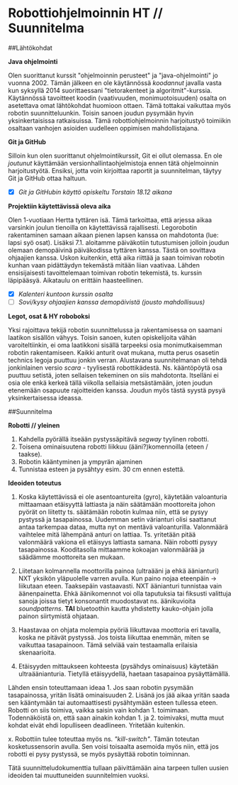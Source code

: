 Robottiohjelmoinnin HT // Suunnitelma
====================================

##Lähtökohdat

**Java ohjelmointi**

Olen suorittanut kurssit "ohjelmoinnin perusteet" ja "java-ohjelmointi" jo vuonna 2002. Tämän jälkeen en ole käytännössä *koodannut* javalla vasta kun syksyllä 2014 suorittaessani "tietorakenteet ja algoritmit"-kurssia. Käytännössä tavoitteet koodin (vaativuuden, monimuotoisuuden) osalta on asetettava omat lähtökohdat huomioon ottaen. Tämä tottakai vaikuttaa myös robotin suunnitteluunkin. Toisin sanoen joudun pysymään hyvin yksinkertaisissa ratkaisuissa. Tämä robottiohjelmoinnin harjoitustyö toimiikin osaltaan vanhojen asioiden uudelleen oppimisen mahdollistajana.

**Git ja GitHub**

Silloin kun olen suorittanut ohjelmointikurssit, Git ei ollut olemassa. En ole *joutunut* käyttämään versionhallintaohjelmistoja ennen tätä ohjelmoinnin harjoitustyötä. Ensiksi, jotta voin kirjoittaa raportit ja suunnitelman, täytyy Git ja GitHub ottaa haltuun.

- [x] *Git ja GitHubin käyttö opiskeltu Torstain 18.12 aikana*

**Projektiin käytettävissä oleva aika**

Olen 1-vuotiaan Hertta tyttären isä. Tämä tarkoittaa, että arjessa aikaa varsinkin joulun tienoilla on käytettävissä rajallisesti. Legorobotin rakentaminen samaan aikaan pienen lapsen kanssa on mahdotonta (lue: lapsi syö osat). Lisäksi 7.1. aloitamme päiväkotiin tutustumisen jolloin joudun olemaan demopäivinä päiväkodissa tyttären kanssa. Tästä on sovittava ohjaajien kanssa. Uskon kuitenkin, että aika riittää ja saan toimivan robotin kunhan vaan pidättäydyn tekemästä mitään liian vaativaa. Lähden ensisijaisesti tavoittelemaan toimivan robotin tekemistä, ts. kurssin läpipääsyä. Aikataulu on erittäin haasteellinen.

- [x] *Kalenteri kuntoon kurssin osalta*
- [ ] *Sovi/kysy ohjaajien kanssa demopäivistä (jousto mahdollisuus)*

**Legot, osat & HY roboboksi**

Yksi rajoittava tekijä robotin suunnittelussa ja rakentamisessa on saamani laatikon sisällön vähyys. Toisin sanoen, kuten opiskelijoita vähän varoiteltiinkin, ei oma laatikkoni sisällä tarpeeksi osia monimutkaisemman robotin rakentamiseen. Kaikki anturit ovat mukana, mutta perus osasetin technics legoja puuttuu jonkin verran. Alustavana suunnitelmanan oli tehdä jonkinlainen versio *scara* - tyylisestä robottikädestä. Ns. kääntöpöytä osa puuttuu setistä, joten sellaisen tekeminen on siis mahdotonta. Itselläni ei osia ole enkä kerkeä tällä viikolla sellaisia metsästämään, joten joudun etenemään osapuute rajoitteiden kanssa. Joudun myös tästä syystä pysyä yksinkertaisessa ideassa.

##Suunnitelma

**Robotti // yleinen**

1. Kahdella pyörällä itseään pystyssäpitävä *segway* tyylinen robotti.
2. Toisena ominaisuutena robotti liikkuu (ääni?)komennoilla (eteen / taakse).
3. Robotin kääntyminen ja ympyrän ajaminen
4. Tunnistaa esteen ja pysähtyy esim. 30 cm ennen estettä.

**Ideoiden toteutus**

1. Koska käytettävissä ei ole asentoantureita (gyro), käytetään valoanturia mittaamaan etäisyyttä lattiasta ja näin säätämään moottoreita johon pyörät on liitetty ts. säätämään robotin kulmaa niin, että se pysyy pystyssä ja tasapainossa. Uudemman setin värianturi olisi saattanut antaa tarkempaa dataa, mutta nyt on mentävä valoanturilla. Valonmäärä vaihtelee mitä lähempänä anturi on lattiaa. Ts. yritetään pitää valonmäärä vakiona eli etäisyys lattiasta samana. Näin robotti pysyy tasapainossa. Kooditasolla mittaamme kokoajan valonmäärää ja säädämme moottoreita sen mukaan.

2. Liitetaan kolmannella moottorilla painoa (ultraääni ja ehkä äänianturi) NXT yksikön yläpuolelle varren avulla. Kun paino nojaa eteenpäin -> liikutaan eteen. Taaksepäin vastaavasti. NXT äänianturi tunnistaa vain äänenpainetta. Ehkä äänikomennot voi olla taputuksia tai fiksusti valittuja sanoja joissa tietyt konsonantit muodostavat ns. äänikuvioita *soundpatterns*. **TAI** bluetoothin kautta yhdistetty kauko-ohjain jolla painon siirtymistä ohjataan.

3. Haastavaa on ohjata molempia pyöriä liikuttavaa moottoria eri tavalla, koska ne pitävät pystyssä. Jos toista liikuttaa enemmän, miten se vaikuttaa tasapainoon. Tämä selviää vain testaamalla erilaisia skenaarioita.

4. Etäisyyden mittaukseen kohteesta (pysähdys ominaisuus) käytetään ultraäänianturia. Tietyllä etäisyydellä, haetaan tasapainoa pysäyttämällä.

Lähden ensin toteuttamaan ideaa 1. Jos saan robotin pysymään tasapainossa, yritän lisätä ominaisuuden 2. Lisänä jos jää aikaa yritän saada sen kääntymään tai automaattisesti pysähtymään esteen tullessa eteen. Robotti on siis toimiva, vaikka saisin vain kohdan 1. toimimaan. Todennäköistä on, että saan ainakin kohdan 1. ja 2. toimivaksi, mutta muut kohdat eivät ehdi lopulliseen deadlineen. Yritetään kuitenkin.

x. Robottiin tulee toteuttaa myös ns. *"kill-switch"*. Tämän toteutan kosketussensorin avulla. Sen voisi toisaalta asemoida myös niin, että jos robotti ei pysy pystyssä, se myös pysäyttää robotin toiminnan.

Tätä suunnitteludokumenttia tullaan päivittämään aina tarpeen tullen uusien ideoiden tai muuttuneiden suunnitelmien vuoksi.

